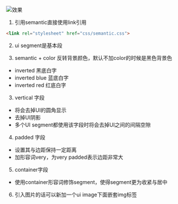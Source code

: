 ![效果](https://ws1.sinaimg.cn/large/006tNbRwgy1fpm0dlwwffj30uh0tagvt.jpg)

1. 引用semantic直接使用link引用

```html
<link rel="stylesheet" href="css/semantic.css">
```


2. ui segment是基本段

3. semantic + color 反转背景颜色，默认不加color的时候是黑色背景色
- inverted 黑底白字
- inverted blue 蓝底白字
- inverted red 红底白字

3. vertical 字段
- 将会去掉UI的圆角显示
- 去掉UI阴影
- 多个UI segment都使用该字段时将会去掉UI之间的间隔空隙

4. padded 字段
- 设置其与边距保持一定距离
- 加形容词very，为very padded表示边距非常大

5. container字段
- 使用container形容词修饰segment，使得segment更为收紧与居中

6. 引入图片的话可以新加一个ui image下面嵌套img标签
